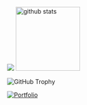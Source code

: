 
<p>
  <img src='https://github-readme-stats.vercel.app/api/top-langs/?username=Ryoma0101&theme=tokyonight&hide=jupyter%20notebook&layout=compact'>
  <img alt="github stats" height="150px" src="https://github-readme-stats.vercel.app/api?username=Ryoma0101&theme=tokyonight" />
<!--   <a href='https://www.openbadge-global.com/api/v1.0/openBadge/v2/Wallet/Public/GetAssertionShare/SjR6UlNTandId0tiU24zR0YvQjRjUT09'>
    <img src='https://github.com/Ryoma0101/Ryoma0101/assets/131366102/814e7960-1988-4426-8b8a-277f02c10a39'> -->
  </a>
</p>

![GitHub Trophy](https://github-profile-trophy.vercel.app/?username=Ryoma0101&theme=tokyonight&column=4&margin-w=15&margin-h=15)

[![Portfolio]([https://img.shields.io/badge/Portfolio-Check%20it%20out%20!-brightgreen?style=for-the-badge&logo=vercel)](https://portfolio-site-4gyvoo120-ryoma-s-projects-ae03811b.vercel.app](https://portfolio-site-beta-indol.vercel.app/))

